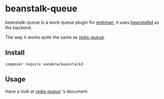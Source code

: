 # beanstalk-queue

beanstalk-queue is a work-queue plugin for [webman](https://github.com/walkor/webman), it uses [beanstalkd](https://github.com/beanstalkd/beanstalkd) as the backend.

The way it works quite the same as [redis-queue](https://github.com/webman-php/redis-queue).

## Install

```shell
composer require vanderw/beanstalkd
```

## Usage

Have a look at [redis-queue](https://github.com/webman-php/redis-queue) 's  document.
